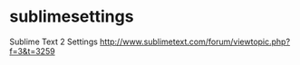 sublimesettings
===============

Sublime Text 2 Settings
<http://www.sublimetext.com/forum/viewtopic.php?f=3&t=3259>
